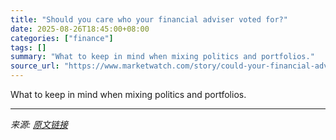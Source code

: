 ```yaml
---
title: "Should you care who your financial adviser voted for?"
date: 2025-08-26T18:45:00+08:00
categories: ["finance"]
tags: []
summary: "What to keep in mind when mixing politics and portfolios."
source_url: "https://www.marketwatch.com/story/could-your-financial-advisers-politics-hurt-your-investments-80363767?mod=mw_rss_topstories"
---
```


What to keep in mind when mixing politics and portfolios.

---

*来源: [原文链接](https://www.marketwatch.com/story/could-your-financial-advisers-politics-hurt-your-investments-80363767?mod=mw_rss_topstories)*
